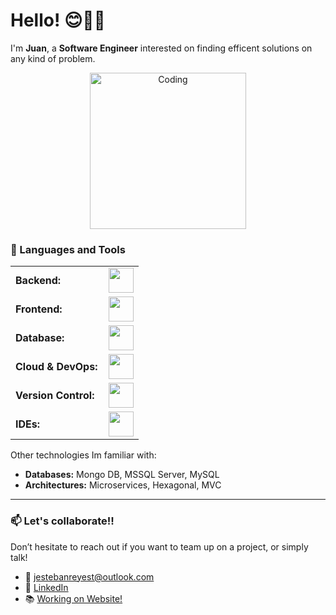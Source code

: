 # Hello! 😊✌🏼

I'm **Juan**, a **Software Engineer** interested on finding efficent solutions on any kind of problem.

<div align="center">
    <img src="https://media.tenor.com/MXpzFUsxcT0AAAAM/logic-engineer.gif" alt="Coding" width="250"/>
</div>

### 🧰 Languages and Tools
<div align="center">
  <table>
      <tr>
          <td style="font-weight: bold; padding-right: 10px; vertical-align: center; border: none;">Backend:</td>
          <td><img height="40" src="https://skillicons.dev/icons?i=java,spring,nodejs,python,cs"/></td>
      </tr>
      <tr>
          <td style="font-weight: bold; padding-right: 10px; vertical-align: center;">Frontend:</td>
          <td><img height="40" src="https://skillicons.dev/icons?i=angular,react,js"/></td>
      </tr>
      <tr>
          <td style="font-weight: bold; padding-right: 10px; vertical-align: center; border: none;">Database:</td>
          <td><img height="40" src="https://skillicons.dev/icons?i=mysql"/></td>
      </tr>
      <tr>
          <td style="font-weight: bold; padding-right: 10px; vertical-align: center; border: none;">Cloud & DevOps:</td>
          <td><img height="40" src="https://skillicons.dev/icons?i=docker"/></td>
      </tr>
      <tr>
          <td style="font-weight: bold; padding-right: 10px; vertical-align: center; border: none;">Version Control:</td>
          <td><img height="40" src="https://skillicons.dev/icons?i=git,github"/></td>
      </tr>
      <tr>
          <td style="font-weight: bold; padding-right: 10px; vertical-align: center; border: none;">IDEs:</td>
          <td><img height="40" src="https://skillicons.dev/icons?i=vscode,eclipse,idea,androidstudio"/></td>
      </tr>
  </table>
</div>

Other technologies Im familiar with:
- **Databases:** Mongo DB, MSSQL Server, MySQL  
- **Architectures:** Microservices, Hexagonal, MVC

------

### 📫 Let's collaborate!!

Don’t hesitate to reach out if you want to team up on a project, or simply talk!

- 📧 [jestebanreyest@outlook.com](mailto:jestebanreyest@outlook.com)
- 💼 [LinkedIn](https://www.linkedin.com/in/juan-esteban-reyes-tausa-2047bb2b2/)
- 📚 [Working on Website!]()
